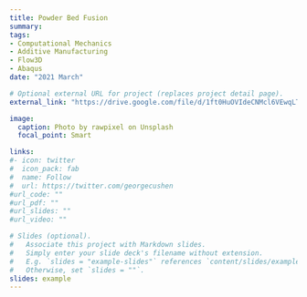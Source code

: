 ```yaml
---
title: Powder Bed Fusion
summary: 
tags:
- Computational Mechanics
- Additive Manufacturing
- Flow3D
- Abaqus
date: "2021 March"

# Optional external URL for project (replaces project detail page).
external_link: "https://drive.google.com/file/d/1ft0HuOVIdeCNMcl6VEwqLTGfbmDwNQuc/view?usp=sharing"

image:
  caption: Photo by rawpixel on Unsplash
  focal_point: Smart

links:
#- icon: twitter
#  icon_pack: fab
#  name: Follow
#  url: https://twitter.com/georgecushen
#url_code: ""
#url_pdf: ""
#url_slides: ""
#url_video: ""

# Slides (optional).
#   Associate this project with Markdown slides.
#   Simply enter your slide deck's filename without extension.
#   E.g. `slides = "example-slides"` references `content/slides/example-slides.md`.
#   Otherwise, set `slides = ""`.
slides: example
---
```




